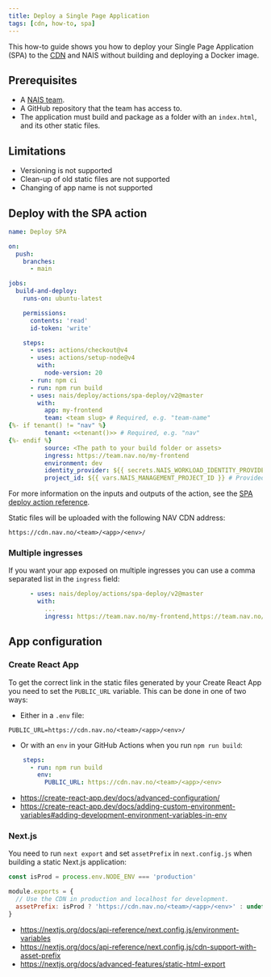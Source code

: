 ```yaml
---
title: Deploy a Single Page Application
tags: [cdn, how-to, spa]
---
```


This how-to guide shows you how to deploy your Single Page Application (SPA) to the [CDN](../README.md) and NAIS without building and deploying a Docker image.

## Prerequisites

- A [NAIS team](../../../explanations/team.md).
- A GitHub repository that the team has access to.
- The application must build and package as a folder with an `index.html`, and its other static files.

## Limitations

- Versioning is not supported
- Clean-up of old static files are not supported
- Changing of app name is not supported

## Deploy with the SPA action

```yaml
name: Deploy SPA

on:
  push:
    branches:
      - main

jobs:
  build-and-deploy:
    runs-on: ubuntu-latest

    permissions:
      contents: 'read'
      id-token: 'write'

    steps:
      - uses: actions/checkout@v4
      - uses: actions/setup-node@v4
        with:
          node-version: 20
      - run: npm ci
      - run: npm run build
      - uses: nais/deploy/actions/spa-deploy/v2@master
        with:
          app: my-frontend
          team: <team slug> # Required, e.g. "team-name"
{%- if tenant() != "nav" %}
          tenant: <<tenant()>> # Required, e.g. "nav"
{%- endif %}
          source: <The path to your build folder or assets>
          ingress: https://team.nav.no/my-frontend
          environment: dev
          identity_provider: ${{ secrets.NAIS_WORKLOAD_IDENTITY_PROVIDER }} # Provided as Organization Secret
          project_id: ${{ vars.NAIS_MANAGEMENT_PROJECT_ID }} # Provided as Organization Variable
```

For more information on the inputs and outputs of the action, see the [SPA deploy action reference](../reference/spa-deploy.md).

Static files will be uploaded with the following NAV CDN address:

```text
https://cdn.nav.no/<team>/<app>/<env>/
```

### Multiple ingresses

If you want your app exposed on multiple ingresses you can use a comma separated list in the `ingress` field:

```yaml
      - uses: nais/deploy/actions/spa-deploy/v2@master
        with:
          ...
          ingress: https://team.nav.no/my-frontend,https://team.nav.no/my-other-ingress
```

## App configuration

### Create React App

To get the correct link in the static files generated by your Create React App you need to set the `PUBLIC_URL` variable.
This can be done in one of two ways:

- Either in a `.env` file:

```text
PUBLIC_URL=https://cdn.nav.no/<team>/<app>/<env>/
```

- Or with an `env` in your GitHub Actions when you run `npm run build`:

```yaml
    steps:
      - run: npm run build
        env:
          PUBLIC_URL: https://cdn.nav.no/<team>/<app>/<env>
```

* <https://create-react-app.dev/docs/advanced-configuration/>
* <https://create-react-app.dev/docs/adding-custom-environment-variables#adding-development-environment-variables-in-env>

### Next.js

You need to run `next export` and set `assetPrefix` in `next.config.js` when building a static Next.js application:

```js
const isProd = process.env.NODE_ENV === 'production'

module.exports = {
  // Use the CDN in production and localhost for development.
  assetPrefix: isProd ? 'https://cdn.nav.no/<team>/<app>/<env>' : undefined,
}
```

- <https://nextjs.org/docs/api-reference/next.config.js/environment-variables>
- <https://nextjs.org/docs/api-reference/next.config.js/cdn-support-with-asset-prefix>
- <https://nextjs.org/docs/advanced-features/static-html-export>
